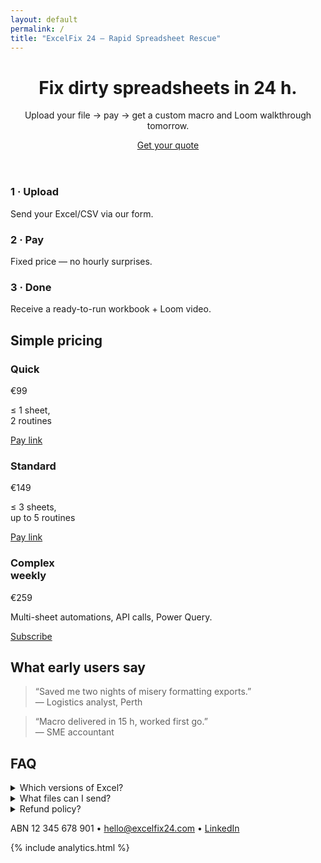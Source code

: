 ```yaml
---
layout: default
permalink: /
title: "ExcelFix 24 – Rapid Spreadsheet Rescue"
---
```

<link rel="stylesheet" href="{{ '/assets/css/custom.css' | relative_url }}">
<link rel="preconnect" href="https://fonts.googleapis.com">
<link rel="preconnect" href="https://fonts.gstatic.com" crossorigin>
<link rel="icon" href="{{ '/favicon.svg' | relative_url }}" type="image/svg+xml">

  <!-- Hero -->
  <header class="section hero">
    <h1>Fix dirty spreadsheets&nbsp;in&nbsp;24&nbsp;h.</h1>
    <p class="sub">Upload your file → pay → get a custom macro and Loom walkthrough tomorrow.</p>
    <a class="btn primary" href="https://docs.google.com/forms/d/e/1FAIpQLScXrZ8CXKn3zIAzqjyL3mc3_PKXks1M_hvgyaQtHF3L04s9sw/viewform?usp=header" target="_blank">Get your quote</a>
  </header>

  <!-- How it works -->
  <section class="section three">
    <div class="card">
      <h3>1&nbsp;· Upload</h3><p>Send your Excel/CSV via our form.</p>
    </div>
    <div class="card">
      <h3>2&nbsp;· Pay</h3><p>Fixed price — no hourly surprises.</p>
    </div>
    <div class="card">
      <h3>3&nbsp;· Done</h3><p>Receive a ready-to-run workbook + Loom video.</p>
    </div>
  </section>

  <!-- Pricing -->
  <section class="section pricing">
    <h2>Simple pricing</h2>
    <div class="tiers">
      <div class="tier">
        <h3>Quick</h3><p class="price">€99</p>
        <p>≤ 1 sheet,<br>2 routines</p>
        <a class="btn" href="https://buy.stripe.com/dRm00j8Jt1MtceC4UP0Ny01">Pay link</a>
      </div>
      <div class="tier">
        <h3>Standard</h3><p class="price">€149</p>
        <p>≤ 3 sheets,<br>up to 5 routines</p>
        <a class="btn" href="https://buy.stripe.com/7sY4gz0cXdvb0vUaf90Ny02">Pay link</a>
      </div>
      <div class="tier">
        <h3>Complex<br><span class="small">weekly</span></h3><p class="price">€259</p>
        <p>Multi-sheet automations, API calls, Power Query.</p>
        <a class="btn" href="https://buy.stripe.com/14A28rcZJ9eVbay8710Ny00">Subscribe</a>
      </div>
    </div>
  </section>

  <!-- Testimonials (placeholder) -->
  <section class="section testimonials">
    <h2>What early users say</h2>
    <blockquote>“Saved me two nights of misery formatting exports.”<br><span>— Logistics analyst, Perth</span></blockquote>
    <blockquote>“Macro delivered in 15 h, worked first go.”<br><span>— SME accountant</span></blockquote>
  </section>

  <!-- FAQ -->
  <section class="section faq">
    <h2>FAQ</h2>
    <details><summary>Which versions of Excel?</summary><p>Tested on Excel 2016, 2019, 365 (Win & Mac).</p></details>
    <details><summary>What files can I send?</summary><p>.xlsx, .xlsm, .csv, or zipped folders up to 20 MB.</p></details>
    <details><summary>Refund policy?</summary><p>100 % if we can’t deliver the promised fix within the timeframe.</p></details>
  </section>

  <!-- Footer -->
  <footer class="section footer">
    <p>ABN 12 345 678 901 • <a href="mailto:hello@excelfix24.com">hello@excelfix24.com</a> • <a href="https://www.linkedin.com/in/giuseppecarusi" target="_blank">LinkedIn</a></p>
  </footer>
  <script>
    (function () {
      const locale = navigator.language || 'en-US';
      const currencyMap = {
        'en-US': 'USD',
        'en-GB': 'GBP',
        'en-AU': 'AUD',
        'en-CA': 'CAD',
        'fr-FR': 'EUR',
        'de-DE': 'EUR',
        'es-ES': 'EUR'
      };

      let currency = currencyMap[locale];
      if (!currency) {
        const base = locale.split('-')[0];
        for (const key in currencyMap) {
          if (key.startsWith(base)) {
            currency = currencyMap[key];
            break;
          }
        }
      }

        const rates = { USD: 1.07, GBP: 0.85, AUD: 1.64, CAD: 1.45 };

      async function loadRates() {
        try {
          const res = await fetch('https://open.er-api.com/v6/latest/EUR');
          if (res.ok) {
            const data = await res.json();
            if (data && data.rates) {
              Object.assign(rates, data.rates);
            }
          }
        } catch (e) {
          console.warn('Currency fetch failed', e);
        }
      }

        function formatPrice(eur) {
          const rate = rates[currency];
          const value = rate ? eur * rate : null;
        if (value !== null) {
          try {
            return new Intl.NumberFormat(locale, {
              style: 'currency',
              currency
            }).format(value);
          } catch (e) {
            return null;
          }
        }
        return null;
      }

      async function updatePrices() {
        await loadRates();
        document.querySelectorAll('.price').forEach(el => {
          const text = el.textContent;
          const match = text.replace(/,/g, '').match(/(?:\$|€)([0-9.]+)/);
          if (match) {
            const baseValue = parseFloat(match[1]);
            const converted = formatPrice(baseValue);
            if (converted) {
              el.textContent = converted;
            } else if (currency) {
              el.textContent = `€${baseValue} EUR`;
            } else {
              el.style.display = 'none';
            }
          }
        });
      }
      updatePrices();
    })();
  </script>
{% include analytics.html %}

